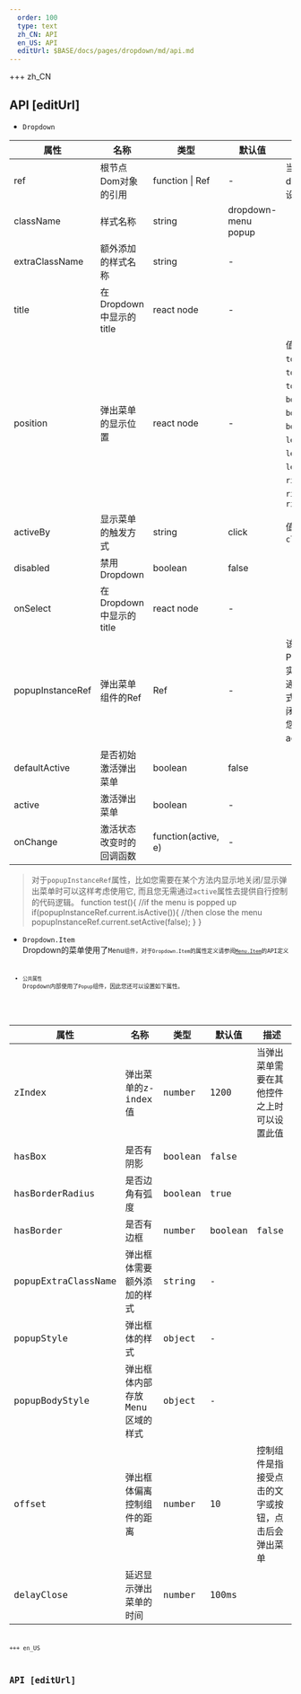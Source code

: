 ```yaml
---   
  order: 100
  type: text
  zh_CN: API
  en_US: API
  editUrl: $BASE/docs/pages/dropdown/md/api.md
---      
```


+++  zh_CN
## API [editUrl]    

- <Code>Dropdown</Code>

| 属性 | 名称 | 类型 | 默认值 | 描述 |
| --- | --- | --- | --- | --- |
| ref | 根节点Dom对象的引用 | function \| Ref | - | 当需要获取到dom对象时可设置此属性 |
| className | 样式名称 | string | dropdown-menu popup |  |
| extraClassName | 额外添加的样式名称 | string | - |  |
| title | 在Dropdown中显示的title | react node | - |  |
| position | 弹出菜单的显示位置 | react node | - | 值可以是: <Code>topLeft</Code>、<Code>top</Code>、<Code>topRight</Code>、 <Code>bottomLeft</Code>、<Code>bottom</Code>、<Code>bottomRight</Code>、<Code>leftTop</Code>、<Code>left</Code>、<Code>leftBottom</Code>、<Code>rightTop</Code>、<Code>right</Code>、<Code>rightBottom</Code>  |
| activeBy | 显示菜单的触发方式 | string | click | 值可以是: <Code>click</Code>, <Code>hover</Code> |
| disabled | 禁用Dropdown | boolean | false |  |
| onSelect | 在Dropdown中显示的title | react node | - |  |
| popupInstanceRef | 弹出菜单组件的Ref | Ref | - | 该ref指向了Popup组件的实例， 允许你通过程序的方式去显示或关闭菜单。而且您无效设置active属性  |
| defaultActive | 是否初始激活弹出菜单 | boolean | false |   |
| active | 激活弹出菜单  | boolean | - |   |
| onChange | 激活状态改变时的回调函数 | function(active, e) | - |   |

<Blockquote type="primary">
对于<Code>popupInstanceRef</Code>属性，比如您需要在某个方法内显示地关闭/显示弹出菜单时可以这样考虑使用它, 而且您无需通过<Code>active</Code>属性去提供自行控制的代码逻辑。  

<Hcode>
 function test(){
   //if the menu is popped up
   if(popupInstanceRef.current.isActive()){
       //then close the menu
       popupInstanceRef.current.setActive(false);
   }
 }
</Hcode>
</Blockquote>

- <Code>Dropdown.Item</Code>   
  Dropdown的菜单使用了<Code>Menu<Code>组件，对于<Code>Dropdown.Item</Code>的属性定义请参阅<Code>[Menu.Item](/#/docs/menu)</Code>的API定义

- <Code>公共属性</Code>
Dropdown内部使用了<Code>Popup</Code>组件，因此您还可以设置如下属性。


| 属性 | 名称 | 类型 | 默认值 | 描述 |
| --- | --- | --- | --- | --- |
| zIndex | 弹出菜单的z-index值 | number | 1200 | 当弹出菜单需要在其他控件之上时可以设置此值 |
| hasBox | 是否有阴影 | boolean | false |  |
| hasBorderRadius | 是否边角有弧度 | boolean | true |  |
| hasBorder | 是否有边框 | number | boolean | false |
| popupExtraClassName | 弹出框体需要额外添加的样式 | string | - |  |
| popupStyle | 弹出框体的样式 | object | - |  |
| popupBodyStyle | 弹出框体内部存放Menu区域的样式 | object | - |  |
| offset | 弹出框体偏离控制组件的距离 | number | 10 | 控制组件是指接受点击的文字或按钮，点击后会弹出菜单 |
| delayClose | 延迟显示弹出菜单的时间 | number | 100ms |  |


+++ en_US
## API [editUrl]     

